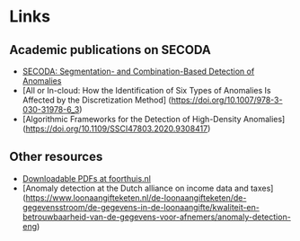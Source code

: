 # Links

## Academic publications on SECODA
- [SECODA: Segmentation- and Combination-Based Detection of Anomalies](https://doi.org/10.1109/DSAA.2017.35)
- [All or In-cloud: How the Identification of Six Types of Anomalies Is Affected by the Discretization Method] (https://doi.org/10.1007/978-3-030-31978-6_3)
- [Algorithmic Frameworks for the Detection of High-Density Anomalies] (https://doi.org/10.1109/SSCI47803.2020.9308417)

## Other resources
- [Downloadable PDFs at foorthuis.nl](http://www.foorthuis.nl)
- [Anomaly detection at the Dutch alliance on income data and taxes] (https://www.loonaangifteketen.nl/de-loonaangifteketen/de-gegevensstroom/de-gegevens-in-de-loonaangifte/kwaliteit-en-betrouwbaarheid-van-de-gegevens-voor-afnemers/anomaly-detection-eng)
